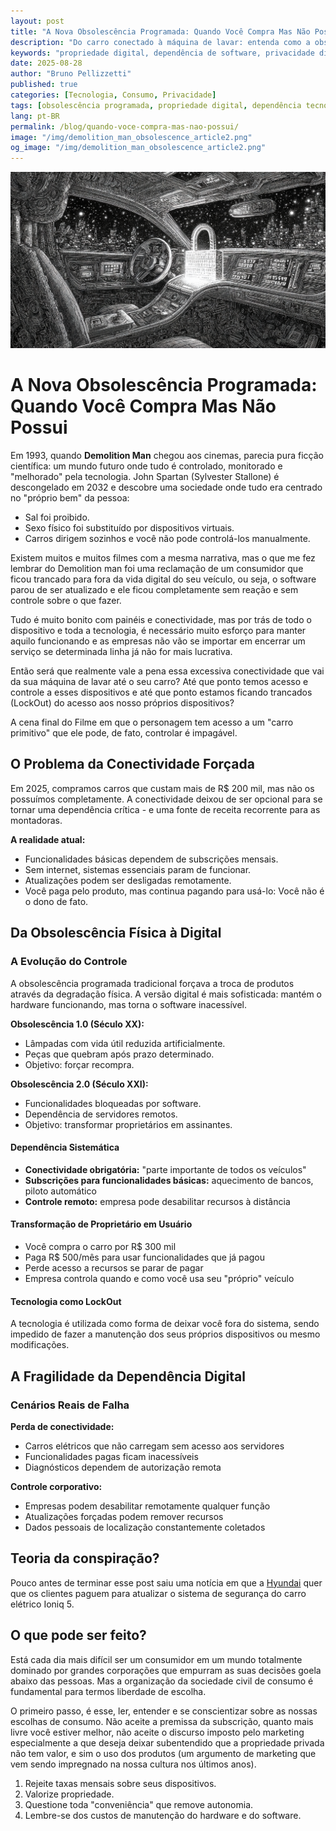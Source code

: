 ```yaml
---
layout: post
title: "A Nova Obsolescência Programada: Quando Você Compra Mas Não Possui"
description: "Do carro conectado à máquina de lavar: entenda como a obsolescência digital transforma consumidores em assinantes, limitando seu controle sobre produtos que deveriam ser seus."
keywords: "propriedade digital, dependência de software, privacidade digital, Tecnologia"
date: 2025-08-28
author: "Bruno Pellizzetti"
published: true
categories: [Tecnologia, Consumo, Privacidade]
tags: [obsolescência programada, propriedade digital, dependência tecnológica]
lang: pt-BR
permalink: /blog/quando-voce-compra-mas-nao-possui/
image: "/img/demolition_man_obsolescence_article2.png"
og_image: "/img/demolition_man_obsolescence_article2.png"
---
```


![LLM Inflation](/img/demolition_man_obsolescence_article2.png)

# A Nova Obsolescência Programada: Quando Você Compra Mas Não Possui

Em 1993, quando **Demolition Man** chegou aos cinemas, parecia pura ficção científica: um mundo futuro onde tudo é controlado, monitorado e "melhorado" pela tecnologia. John Spartan (Sylvester Stallone) é descongelado em 2032 e descobre uma sociedade onde tudo era centrado no "próprio bem" da pessoa:

- Sal foi proibido.
- Sexo físico foi substituído por dispositivos virtuais.
- Carros dirigem sozinhos e você não pode controlá-los manualmente.

Existem muitos e muitos filmes com a mesma narrativa, mas o que me fez lembrar do Demolition man foi uma reclamação de um consumidor que ficou trancado para fora da vida digital do seu veículo, ou seja, o software parou de ser atualizado e ele ficou completamente sem reação e sem controle sobre o que fazer.

Tudo é muito bonito com painéis e conectividade, mas por trás de todo o dispositivo e toda a tecnologia, é necessário muito esforço para manter aquilo funcionando e as empresas não vão se importar em encerrar um serviço se determinada linha já não for mais lucrativa.

Então será que realmente vale a pena essa excessiva conectividade que vai da sua máquina de lavar até o seu carro? Até que ponto temos acesso e controle a esses dispositivos e até que ponto estamos ficando trancados (LockOut) do acesso aos nosso próprios dispositivos?

A cena final do Filme em que o personagem tem acesso a um "carro primitivo" que ele pode, de fato, controlar é impagável.

## O Problema da Conectividade Forçada

Em 2025, compramos carros que custam mais de R$ 200 mil, mas não os possuímos completamente. A conectividade deixou de ser opcional para se tornar uma dependência crítica - e uma fonte de receita recorrente para as montadoras.

**A realidade atual:**
- Funcionalidades básicas dependem de subscrições mensais.
- Sem internet, sistemas essenciais param de funcionar.
- Atualizações podem ser desligadas remotamente.
- Você paga pelo produto, mas continua pagando para usá-lo: Você não é o dono de fato.

## Da Obsolescência Física à Digital

### A Evolução do Controle

A obsolescência programada tradicional forçava a troca de produtos através da degradação física. A versão digital é mais sofisticada: mantém o hardware funcionando, mas torna o software inacessível.

**Obsolescência 1.0 (Século XX):**
- Lâmpadas com vida útil reduzida artificialmente.
- Peças que quebram após prazo determinado.
- Objetivo: forçar recompra.

**Obsolescência 2.0 (Século XXI):**
- Funcionalidades bloqueadas por software.
- Dependência de servidores remotos.
- Objetivo: transformar proprietários em assinantes.

#### Dependência Sistemática
- **Conectividade obrigatória:** "parte importante de todos os veículos"
- **Subscrições para funcionalidades básicas:** aquecimento de bancos, piloto automático
- **Controle remoto:** empresa pode desabilitar recursos à distância

#### Transformação de Proprietário em Usuário
- Você compra o carro por R$ 300 mil
- Paga R$ 500/mês para usar funcionalidades que já pagou
- Perde acesso a recursos se parar de pagar
- Empresa controla quando e como você usa seu "próprio" veículo

#### Tecnologia como LockOut
A tecnologia é utilizada como forma de deixar você fora do sistema, sendo impedido de fazer a manutenção dos seus próprios dispositivos ou mesmo modificações.

## A Fragilidade da Dependência Digital

### Cenários Reais de Falha

**Perda de conectividade:**
- Carros elétricos que não carregam sem acesso aos servidores
- Funcionalidades pagas ficam inacessíveis
- Diagnósticos dependem de autorização remota

**Controle corporativo:**
- Empresas podem desabilitar remotamente qualquer função
- Atualizações forçadas podem remover recursos
- Dados pessoais de localização constantemente coletados

## Teoria da conspiração?
Pouco antes de terminar esse post saiu uma notícia em que a [Hyundai](https://www.neowin.net/news/hyundai-wants-ioniq-5-customers-to-pay-for-cybersecurity-patch-in-baffling-move/) quer que os clientes paguem para atualizar o sistema de segurança do carro elétrico Ioniq 5.

## O que pode ser feito?

Está cada dia mais difícil ser um consumidor em um mundo totalmente dominado por grandes corporações que empurram as suas decisões goela abaixo das pessoas. Mas a organização da sociedade civil de consumo é fundamental para termos liberdade de escolha.

O primeiro passo, é esse, ler, entender e se conscientizar sobre as nossas escolhas de consumo. Não aceite a premissa da subscrição, quanto mais livre você estiver melhor, não aceite o discurso imposto pelo marketing especialmente a que deseja deixar subentendido que a propriedade privada não tem valor, e sim o uso dos produtos (um argumento de marketing que vem sendo impregnado na nossa cultura nos últimos anos).

1. Rejeite taxas mensais sobre seus dispositivos.
2. Valorize propriedade.
3. Questione toda "conveniência" que remove autonomia.
4. Lembre-se dos custos de manutenção do hardware e do software.